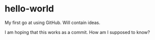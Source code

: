 # hello-world
My first go at using GitHub. Will contain ideas.

I am hoping that this works as a commit. How am I supposed to know?

